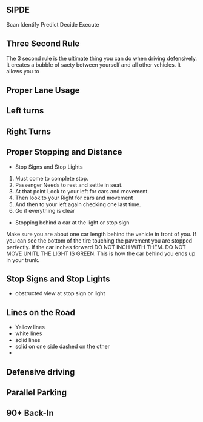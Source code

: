 ## SIPDE
 Scan Identify Predict Decide Execute

 ## Three Second Rule

The 3 second rule is the ultimate thing you can do when driving defensively.  It creates a bubble of saety between yourself and all other vehicles.  It allows you to 


 ## Proper Lane Usage

 ## Left turns

 ## Right Turns

 ## Proper Stopping and Distance

 - Stop Signs and Stop Lights
  1. Must come to complete stop.  
  2. Passenger Needs to rest and settle in seat.  
  3. At that point Look to your left for cars and movement.  
  4. Then look to your Right for cars and movement
  5. And then to your left again checking one last time.
  6. Go if everything is clear

 - Stopping behind a car at the light or stop sign

 Make sure you are about one car length behind the vehicle in front of you. If you can see the bottom of the tire touching the pavement you are stopped perfectly.  If the car inches forward DO NOT INCH WITH THEM.  DO NOT MOVE UNITL THE LIGHT IS GREEN.  This is how the car behind you ends up in your trunk.

## Stop Signs and Stop Lights

 - obstructed view at stop sign or light
 

 ## Lines on the Road

 - Yellow lines
 - white lines
 - solid lines
 - solid on one side dashed on the other
 - 

 ## Defensive driving

## Parallel Parking

## 90* Back-In
